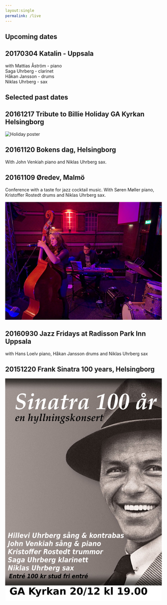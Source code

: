 ```yaml
---
layout:single
permalink: /live
---
```


## Upcoming dates

## 20170304 Katalin - Uppsala
with Mattias Åström - piano <br>
Saga Uhrberg - clarinet <br>
Håkan Jansson - drums <br>
Niklas Uhrberg - sax



## Selected past dates

## 20161217 Tribute to Billie Holiday GA Kyrkan Helsingborg

![Holiday poster](/images/affisch-hillevi-medium-färg.jpg "I'll Be Seeing You")

## 20161120 Bokens dag, Helsingborg
With John Venkiah piano and Niklas Uhrberg sax.


## 20161109 Øredev, Malmö
Conference with a taste for jazz cocktail music. With Søren Møller piano, Kristoffer Rostedt drums and Niklas Uhrberg sax.

![oredev](/images/oredev2016.jpg "Øredev 2016")

## 20160930 Jazz Fridays at Radisson Park Inn Uppsala 
with Hans Loelv piano, Håkan Jansson drums and Niklas Uhrberg sax


## 20151220 Frank Sinatra 100 years, Helsingborg

![Sinatra poster](/images/poster0-saga-medium.jpg "Sinatra 100 years")


